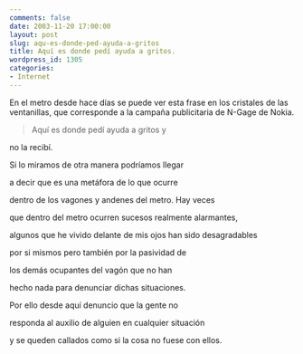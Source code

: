 ```yaml
---
comments: false
date: 2003-11-20 17:00:00
layout: post
slug: aqu-es-donde-ped-ayuda-a-gritos
title: Aquí es donde pedí ayuda a gritos.
wordpress_id: 1305
categories:
- Internet
---
```


En el metro desde hace días se puede ver esta frase en los cristales de las ventanillas, que corresponde a la campaña publicitaria de N-Gage de Nokia.





> Aquí es donde pedí ayuda a gritos y 
> 
> 
  no la recibí.





Si lo miramos de otra manera podríamos llegar   

a decir que es una metáfora de lo que ocurre   

dentro de los vagones y andenes del metro. Hay veces   

que dentro del metro ocurren sucesos realmente alarmantes,   

algunos que he vivido delante de mis ojos han sido desagradables   

por si mismos pero también por la pasividad de   

los demás ocupantes del vagón que no han   

hecho nada para denunciar dichas situaciones.

  



Por ello desde aquí denuncio que la gente no   

responda al auxilio de alguien en cualquier situación   

y se queden callados como si la cosa no fuese con ellos. 




 
